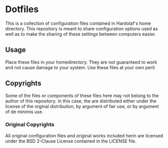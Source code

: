 # Dotfiles

This is a collection of configuration files contained in Hardolaf's home
directory. This repository is meant to share configuration options used as well
as to make the sharing of these settings between computers easier.

## Usage

Place these files in your homedirectory. They are not guaranteed to work and
not cause damage to your system. Use these files at your own peril.

## Copyrights

Some of the files or components of these files here may not belong to the author
of this repository. In this case, the are distributed either under the license 
of the orginal distribution, by argument of fair use, or by argument of de 
minimis use.

### Original Copyrights

All original configuration files and original works included herin are licensed
under the BSD 2-Clause License contained in the LICENSE file.

